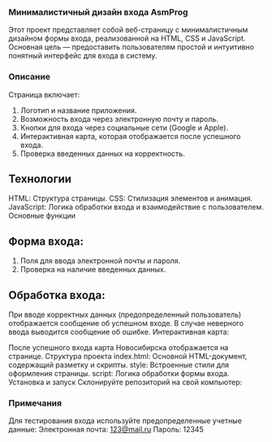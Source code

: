 ### Минималистичный дизайн входа AsmProg
Этот проект представляет собой веб-страницу с минималистичным дизайном формы входа, реализованной на HTML, CSS и JavaScript. Основная цель — предоставить пользователям простой и интуитивно понятный интерфейс для входа в систему.

### Описание
Страница включает:

1. Логотип и название приложения.
2. Возможность входа через электронную почту и пароль.
3. Кнопки для входа через социальные сети (Google и Apple).
4. Интерактивная карта, которая отображается после успешного входа.
5. Проверка введенных данных на корректность.
## Технологии
HTML: Структура страницы.
CSS: Стилизация элементов и анимация.
JavaScript: Логика обработки входа и взаимодействие с пользователем.
Основные функции
## Форма входа:

1. Поля для ввода электронной почты и пароля.
2. Проверка на наличие введенных данных.
## Обработка входа:

При вводе корректных данных (предопределенный пользователь) отображается сообщение об успешном входе.
В случае неверного ввода выводится сообщение об ошибке.
Интерактивная карта:

После успешного входа карта Новосибирска отображается на странице.
Структура проекта
index.html: Основной HTML-документ, содержащий разметку и скрипты.
style: Встроенные стили для оформления страницы.
script: Логика обработки формы входа.
Установка и запуск
Склонируйте репозиторий на свой компьютер:


### Примечания
Для тестирования входа используйте предопределенные учетные данные:
Электронная почта: 123@mail.ru
Пароль: 12345